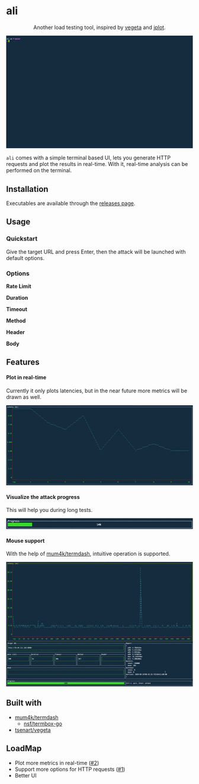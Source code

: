 # ali

<div align="center">

Another load testing tool, inspired by [vegeta](https://github.com/tsenart/vegeta) and [jplot](https://github.com/rs/jplot).

![Screenshot](images/demo.gif)

</div>

`ali` comes with a simple terminal based UI, lets you generate HTTP requests and plot the results in real-time.
With it, real-time analysis can be performed on the terminal.

## Installation

Executables are available through the [releases page](https://github.com/nakabonne/ali/releases).

## Usage
### Quickstart
Give the target URL and press Enter, then the attack will be launched with default options.

### Options

**Rate Limit**

**Duration**

**Timeout**

**Method**

**Header**

**Body**

## Features

#### Plot in real-time
Currently it only plots latencies, but in the near future more metrics will be drawn as well.

![Screenshot](images/real-time.gif)

#### Visualize the attack progress
This will help you during long tests.

![Screenshot](images/progress.gif)

#### Mouse support
With the help of [mum4k/termdash](https://github.com/mum4k/termdash), intuitive operation is supported.

![Screenshot](images/mouse-support.gif)


## Built with
- [mum4k/termdash](https://github.com/mum4k/termdash)
  - [nsf/termbox-go](https://github.com/nsf/termbox-go)
- [tsenart/vegeta](https://github.com/tsenart/vegeta)


## LoadMap
- Plot more metrics in real-time ([#2](https://github.com/nakabonne/ali/issues/2))
- Support more options for HTTP requests ([#1](https://github.com/nakabonne/ali/issues/1))
- Better UI
